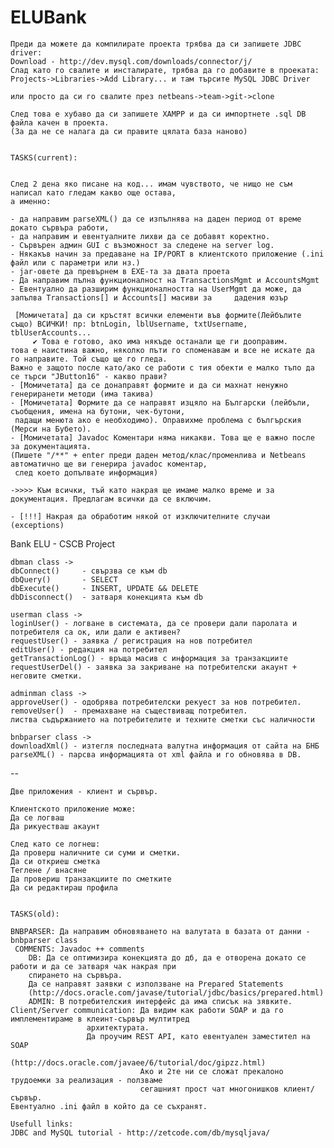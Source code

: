 ELUBank
=======
	Преди да можете да компилирате проекта трябва да си запишете JDBC driver:
	Download - http://dev.mysql.com/downloads/connector/j/
	Слад като го свалите и инсталирате, трябва да го добавите в проеката:
	Projects->Libraries->Add Library... и там търсите MySQL JDBC Driver
	
	или просто да си го свалите през netbeans->team->git->clone

	След това е хубаво да си запишете XAMPP и да си импортнете .sql DB файла качен в проекта.
	(За да не се налага да си правите цялата база наново)
	
	
	TASKS(current):
	
	
	След 2 дена яко писане на код... имам чувството, че нищо не съм написал като гледам какво още остава,
	а именно:

	- да направим parseXML() да се изпълнява на даден период от време докато сървъра работи,
	- да направим и евентуалните лихви да се добавят коректно.
	- Сървърен админ GUI с възможност за следене на server log.
	- Някакъв начин за предаване на IP/PORT в клиентското приложение (.ini файл или с параметри или нз.)
	- jar-овете да превърнем в EXE-та за двата проета
	- Да направим пълна функционалност на TransactionsMgmt и AccountsMgmt
	- Евентуално да разширим функционалността на UserMgmt да може, да запълва Transactions[] и Accounts[] масиви за 	дадения юзър

	 [Момичетата] да си кръстят всички елементи във формите(Лейбълите също) ВСИЧКИ! пр: btnLogin, lblUsername, txtUsername, tblUserAccounts...
         ✔ Това е готово, ако има някъде останали ще ги дооправим.
	това е наистина важно, няколко пъти го споменавам и все не искате да го направите. Той също ще го гледа.
	Важно е защото после като/ако се работи с тия обекти е малко тъпо да се търси "JButton16" - какво прави?
	- [Момичетата] да се донаправят формите и да си махнат ненужно генериранети методи (има такива)
	- [Момичетата] Формите да се направят изцяло на Български (лейбъли, съобщения, имена на бутони, чек-бутони,
	 падащи менюта ако е необходимо). Оправихме проблема с бългърския (Мерси на Бубето).
	- [Момичетата] Javadoc Коментари няма никакви. Това ще е важно после за документацията.
	(Пишете "/**" + enter преди даден метод/клас/променлива и Netbeans автоматично ще ви генерира javadoc коментар,
	 след което допълвате информация)

	->>>> Към всички, тъй като накрая ще имаме малко време и за документация. Предлагам всички да се включим.

	- [!!!] Накрая да обработим някой от изключителните случаи (exceptions)

Bank ELU - CSCB Project


	dbman class -> 
	dbConnect() 	- свързва се към db
	dbQuery()  		- SELECT
	dbExecute() 	- INSERT, UPDATE && DELETE
	dbDisconnect()	- затваря конекцията към db

	userman class ->
	loginUser() - логване в системата, да се провери дали паролата и потребителя са ок, или дали е активен?
	requestUser() - заявка / регистрация на нов потребител
	editUser() - редакция на потребител
	getTransactionLog() - връща масив с информация за транзакциите
	requestUserDel() - заявка за закриване на потребителски акаунт + неговите сметки.
	
	adminman class ->
	approveUser() - одобрява потребителски рекуест за нов потребител.
	removeUser()  - премахване на съществиващ потребител.
	листва съдържанието на потребителите и техните сметки със наличности

	bnbparser class ->
	downloadXml() - изтегля последната валутна информация от сайта на БНБ
	parseXML() - парсва информацията от xml файла и го обновява в DB.

--

	Две приложения - клиент и сървър.

	Клиентското приложение може:
	Да се логваш
	Да рикуестваш акаунт

	След като се логнеш:
	Да проверш наличните си суми и сметки.
	Да си откриеш сметка
	Теглене / внасяне
	Да провериш транзакциите по сметките
	Да си редактираш профила

	
	TASKS(old):
	
	BNBPARSER: Да направим обновяването на валутата в базата от данни - bnbparser class
	 COMMENTS: Javadoc ++ comments
		DB: Да се оптимизира конекцията до дб, да е отворена докато се работи и да се затваря чак накрая при
		спирането на сървъра.
		Да се направят заявки с използване на Prepared Statements
		(http://docs.oracle.com/javase/tutorial/jdbc/basics/prepared.html)
		ADMIN: В потребителския интерфейс да има списък на зявките.
	Client/Server communication: Да видим как работи SOAP и да го имплементираме в клеинт-сървър мултитред
				     архитектурата.
				     Да проучим REST API, като евентуален заместител на SOAP 
				     (http://docs.oracle.com/javaee/6/tutorial/doc/gipzz.html)
	                             Ако и 2те ни се сложат прекалоно трудоемки за реализация - ползваме 
	                             сегашният прост чат многонишков клиент/сървър.
	Евентуално .ini файл в който да се съхранят.
	
	Usefull links:
	JDBC and MySQL tutorial - http://zetcode.com/db/mysqljava/
	
